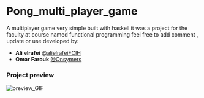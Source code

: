 # Pong_multi_player_game
A multiplayer game very simple built with haskell it was a project for the faculty at course named functional programming feel free to add comment , update or use
developed by:
- **Ali elrafei** [@alielrafeiFCIH](github.com/alielrafeiFCIH)
- **Omar Farouk** [@Onsymers](github.com/Onsymers)
### Project preview

![preview_GIF](https://media.giphy.com/media/mBenqoHgvGhq24Zvp6/giphy.gif)

